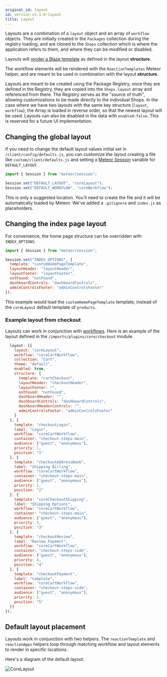 ```yaml
---
original_id: layout
id: version-v1.1.0-layout
title: Layout
---
```

    
Layouts are a combination of a `layout` object and an array of `workflow` objects. They are initially created in the `Packages` collection during the registry loading, and are cloned to the `Shops` collection which is where the application refers to them, and where they can be modified or disabled.

Layouts will [render a Blaze template](http://docs.meteor.com/#/full/blaze_render) as defined in the layout **structure**.

The workflow elements will be rendered with the `ReactionTemplates` Meteor helper, and are meant to be used in combination with the layout **structure**.

Layouts are meant to be created using the Package Registry, once they are defined in the Registry, they are copied into the `Shops.layout` array and referenced from there.  The Registry serves as the "source of truth", allowing customizations to be made directly to the individual Shops. In the case where we have two layouts with the same key structure (`layout`, `workflow`), the Array is loaded in reverse order, so that the newest layout will be used. Layouts can also be disabled in the data with `enabled:false`. This is reserved for a future UI implementation.

## Changing the global layout

If you need to change the default layout values initial set in `/client/config/defaults.js`, you can customize the layout creating a file like `custom/client/defaults.js` and setting a [Meteor Session](http://docs.meteor.com/api/session.html) variable for `DEFAULT_LAYOUT`.

```js
import { Session } from "meteor/session";

Session.set("DEFAULT_LAYOUT", "coreLayout");
Session.set("DEFAULT_WORKFLOW", "coreWorkflow");
```

This is only a suggested location. You'll need to create the file and it will be automatically loaded by Meteor. We've added a `.gitignore` and `index.js` as placeholders.

## Changing the index page layout

For convenience, the home page structure can be overridden with `INDEX_OPTIONS`.

```js
import { Session } from "meteor/session";

Session.set("INDEX_OPTIONS", {
  template: "customHomePageTemplate",
  layoutHeader: "layoutHeader",
  layoutFooter: "layoutFooter",
  notFound: "notFound",
  dashboardControls: "dashboardControls",
  adminControlsFooter: "adminControlsFooter"
});
```

This example would load the `customHomePageTemplate` template, instead of the `coreLayout` default template of `products`.

### Example layout from checkout

Layouts can work in conjunction with [workflows](workflow.md).  Here is an example of the layout defined in the `/imports/plugins/core/checkout` module.

```js
  layout: [{
    layout: "coreLayout",
    workflow: "coreCartWorkflow",
    collection: "Cart",
    theme: "default",
    enabled: true,
    structure: {
      template: "cartCheckout",
      layoutHeader: "checkoutHeader",
      layoutFooter: "",
      notFound: "notFound",
      dashboardHeader: "",
      dashboardControls: "dashboardControls",
      dashboardHeaderControls: "",
      adminControlsFooter: "adminControlsFooter"
    }
  }, {
    template: "checkoutLogin",
    label: "Login",
    workflow: "coreCartWorkflow",
    container: "checkout-steps-main",
    audience: ["guest", "anonymous"],
    priority: 1,
    position: "1"
  }, {
    template: "checkoutAddressBook",
    label: "Shipping Billing",
    workflow: "coreCartWorkflow",
    container: "checkout-steps-main",
    audience: ["guest", "anonymous"],
    priority: 2,
    position: "2"
  }, {
    template: "coreCheckoutShipping",
    label: "Shipping Options",
    workflow: "coreCartWorkflow",
    container: "checkout-steps-main",
    audience: ["guest", "anonymous"],
    priority: 3,
    position: "3"
  }, {
    template: "checkoutReview",
    label: "Review Payment",
    workflow: "coreCartWorkflow",
    container: "checkout-steps-side",
    audience: ["guest", "anonymous"],
    priority: 4,
    position: "4"
  }, {
    template: "checkoutPayment",
    label: "Complete",
    workflow: "coreCartWorkflow",
    container: "checkout-steps-side",
    audience: ["guest", "anonymous"],
    priority: 5,
    position: "5"
  }]
});
```

## Default layout placement

Layouts work in conjunction with two helpers.  The `reactionTemplate` and `reactionApps` helpers loop through matching workflow and layout elements to render in specific locations.

Here's a diagram of the default layout.

![CoreLayout](/assets/developer-registry-layout.png)
